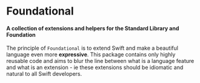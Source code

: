 # Foundational

#### A collection of extensions and helpers for the Standard Library and Foundation 

The principle of `Foundational` is to extend Swift and make a beautiful language even more **expressive**. This package contains only highly reusable code and aims to blur the line between what is a language feature and what is an extension - ie these extensions should be idiomatic and natural to all Swift developers. 
